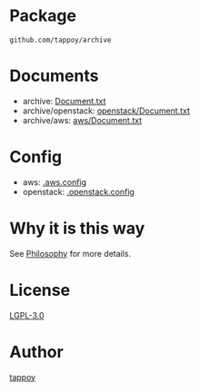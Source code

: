 # Package
`github.com/tappoy/archive`

# Documents
- archive: [Document.txt](Document.txt)
- archive/openstack: [openstack/Document.txt](openstack/Document.txt)
- archive/aws: [aws/Document.txt](aws/Document.txt)

# Config
- aws: [.aws.config](.aws.config.sample)
- openstack: [.openstack.config](.openstack.config.sample)

# Why it is this way
See [Philosophy](https://github.com/tappoy/philosophy) for more details.

# License
[LGPL-3.0](LICENSE)

# Author
[tappoy](https://github.com/tappoy)
